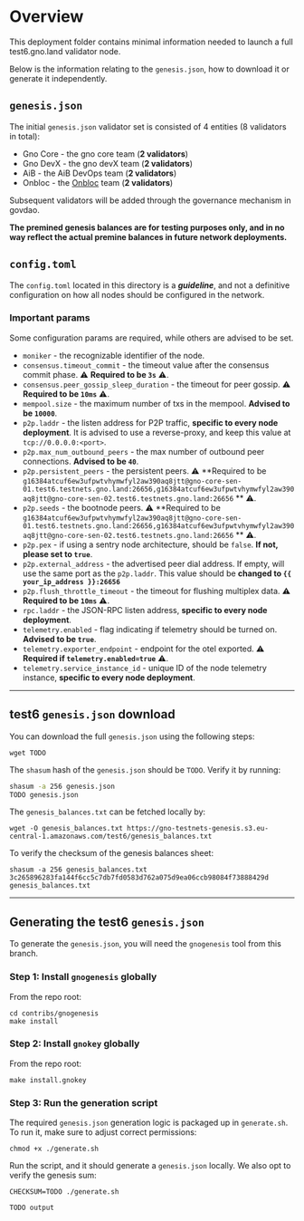 # Overview

This deployment folder contains minimal information needed to launch a full test6.gno.land validator node.

Below is the information relating to the `genesis.json`, how to download it or generate it independently.

## `genesis.json`

The initial `genesis.json` validator set is consisted of 4 entities (8 validators in total):

- Gno Core - the gno core team (**2 validators**)
- Gno DevX - the gno devX team (**2 validators**)
- AiB - the AiB DevOps team (**2 validators**)
- Onbloc - the [Onbloc](https://onbloc.xyz/) team (**2 validators**)

Subsequent validators will be added through the governance mechanism in govdao.

**The premined genesis balances are for testing purposes only, and in no way reflect the actual premine balances
in future network deployments.**

## `config.toml`

The `config.toml` located in this directory is a **_guideline_**, and not a definitive configuration on how
all nodes should be configured in the network.

### Important params

Some configuration params are required, while others are advised to be set.

- `moniker` - the recognizable identifier of the node.
- `consensus.timeout_commit` - the timeout value after the consensus commit phase. ⚠️ **Required to be `3s`** ⚠️.
- `consensus.peer_gossip_sleep_duration` - the timeout for peer gossip. ⚠️ **Required to be `10ms`** ⚠️.
- `mempool.size` - the maximum number of txs in the mempool. **Advised to be `10000`**.
- `p2p.laddr` - the listen address for P2P traffic, **specific to every node deployment**. It is advised to use a
  reverse-proxy, and keep this value at `tcp://0.0.0.0:<port>`.
- `p2p.max_num_outbound_peers` - the max number of outbound peer connections. **Advised to be `40`**.
- `p2p.persistent_peers` - the persistent peers. ⚠️ **Required to be
  `g16384atcuf6ew3ufpwtvhymwfyl2aw390aq8jtt@gno-core-sen-01.test6.testnets.gno.land:26656,g16384atcuf6ew3ufpwtvhymwfyl2aw390aq8jtt@gno-core-sen-02.test6.testnets.gno.land:26656`
  ** ⚠️.
- `p2p.seeds` - the bootnode peers. ⚠️ **Required to be
  `g16384atcuf6ew3ufpwtvhymwfyl2aw390aq8jtt@gno-core-sen-01.test6.testnets.gno.land:26656,g16384atcuf6ew3ufpwtvhymwfyl2aw390aq8jtt@gno-core-sen-02.test6.testnets.gno.land:26656`
  ** ⚠️.
- `p2p.pex` - if using a sentry node architecture, should be `false`. **If not, please set to `true`**.
- `p2p.external_address` - the advertised peer dial address. If empty, will use the same port as the `p2p.laddr`. This
  value should be **changed to `{{ your_ip_address }}:26656`**
- `p2p.flush_throttle_timeout` - the timeout for flushing multiplex data. ⚠️ **Required to be `10ms`** ⚠️.
- `rpc.laddr` - the JSON-RPC listen address, **specific to every node deployment**.
- `telemetry.enabled` - flag indicating if telemetry should be turned on. **Advised to be `true`**.
- `telemetry.exporter_endpoint` - endpoint for the otel exported. ⚠️ **Required if `telemetry.enabled=true`** ⚠️.
- `telemetry.service_instance_id` - unique ID of the node telemetry instance, **specific to every node deployment**.

---

## test6 `genesis.json` download

You can download the full `genesis.json` using the following steps:

```shell
wget TODO
```

The `shasum` hash of the `genesis.json` should be `TODO`.
Verify it by running:

```sh
shasum -a 256 genesis.json
TODO genesis.json
```

The `genesis_balances.txt` can be fetched locally by:

```shell
wget -O genesis_balances.txt https://gno-testnets-genesis.s3.eu-central-1.amazonaws.com/test6/genesis_balances.txt
```

To verify the checksum of the genesis balances sheet:

```shell
shasum -a 256 genesis_balances.txt
3c265896283fa144f6cc5c7db7fd0583d762a075d9ea06ccb98084f73888429d  genesis_balances.txt
```

---

## Generating the test6 `genesis.json`

To generate the `genesis.json`, you will need the `gnogenesis` tool from this branch.

### Step 1: Install `gnogenesis` globally

From the repo root:

```shell
cd contribs/gnogenesis
make install
```

### Step 2: Install `gnokey` globally

From the repo root:

```shell
make install.gnokey
```

### Step 3: Run the generation script

The required `genesis.json` generation logic is packaged up in `generate.sh`.
To run it, make sure to adjust correct permissions:

```shell
chmod +x ./generate.sh
```

Run the script, and it should generate a `genesis.json` locally. We also opt to verify the genesis sum:

```shell
CHECKSUM=TODO ./generate.sh

TODO output
```
